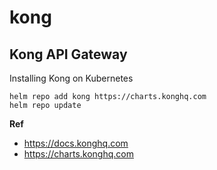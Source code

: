 # kong

Kong API Gateway
---

Installing Kong on Kubernetes
```
helm repo add kong https://charts.konghq.com
helm repo update
```

**Ref**
- https://docs.konghq.com  
- https://charts.konghq.com